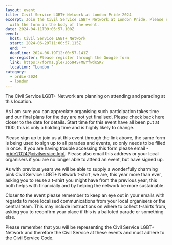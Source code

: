 ```yaml
---
layout: event
title: Civil Service LGBT+ Network at London Pride 2024
excerpt: Join the Civil Service LGBT+ Network at London Pride. Please sign up
  with the form in the body of the event.
date: 2024-04-11T09:05:57.100Z
event:
  host: Civil Service LGBT+ Network
  start: 2024-06-29T11:00:57.115Z
  end: ""
  deadline: 2024-06-19T12:00:57.141Z
  no-register: Please register through the Google form
  link: https://forms.gle/Jo594SFMEYfwdKSK7
  location: "London "
category:
  - prdie-2024
  - london
---
```

The Civil Service LGBT+ Network are planning on attending and parading at this location.

As I am sure you can appreciate organising such participation takes time and our final plans for the day are not yet finalised. Please check back here closer to the date for details. Start time for this event have all been put at 1100, this is only a holding time and is highly likely to change. 

Please sign up to join us at this event through the link above, the same form is being used to sign up to all parades and events, so only needs to be filled in once. If you are having trouble accessing this form please email - [pride2024@civilservice.lgbt](mailto:pride2024@civilservice.lgbt). Please also email this address or your local organisers if you are no longer able to attend an event, but have signed up.

As with previous years we will be able to supply a wonderfully charming pink Civil Service LGBT+ Network t-shirt, we are, this year more than ever, asking you to reuse a t-shirt you might have from the previous year, this both helps with financially and by helping the network be more sustainable. 

Closer to the event please remember to keep an eye out in your emails with regards to more localised communications from your local organisers or the central team. This may include instructions on where to collect t-shirts from, asking you to reconfirm your place if this is a balloted parade or something else.

Please remember that you will be representing the Civil Service LGBT+ Network and therefore the Civil Service at these events and must adhere to the Civil Service Code.